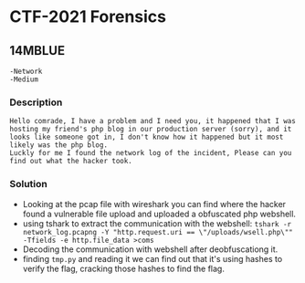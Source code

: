 # CTF-2021 Forensics

## 14MBLUE

    -Network
    -Medium

### Description

    Hello comrade, I have a problem and I need you, it happened that I was hosting my friend's php blog in our production server (sorry), and it looks like someone got in, I don't know how it happened but it most likely was the php blog.
    Luckly for me I found the network log of the incident, Please can you find out what the hacker took.

### Solution

- Looking at the pcap file with wireshark you can find where the hacker found a vulnerable file upload and uploaded a obfuscated php webshell.
- using tshark to extract the communication with the webshell:
  `tshark -r network_log.pcapng -Y "http.request.uri == \"/uploads/wsell.php\"" -Tfields -e http.file_data >coms`
- Decoding the communication with webshell after deobfuscationg it.
- finding `tmp.py` and reading it we can find out that it's using hashes to verify the flag, cracking those hashes to find the flag.
